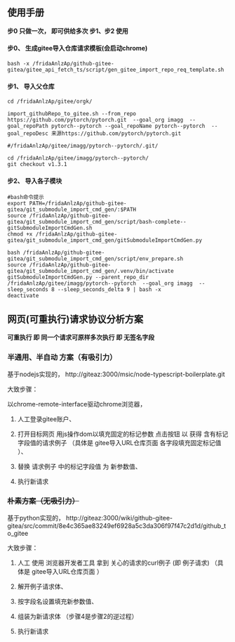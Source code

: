 ## 使用手册

**步0 只做一次， 即可供给多次 步1、步2 使用**

#### 步0、 生成gitee导入仓库请求模板(会启动chrome)


```bash -x /fridaAnlzAp/github-gitee-gitea/gitee_api_fetch_ts/script/gen_gitee_import_repo_req_template.sh```

#### 步1、 导入父仓库

```shell
cd /fridaAnlzAp/gitee/orgk/

import_githubRepo_to_gitee.sh --from_repo https://github.com/pytorch/pytorch.git  --goal_org imagg  --goal_repoPath pytorch--pytorch --goal_repoName pytorch--pytorch  --goal_repoDesc 来源https://github.com/pytorch/pytorch.git

#/fridaAnlzAp/gitee/imagg/pytorch--pytorch/.git/

cd /fridaAnlzAp/gitee/imagg/pytorch--pytorch/
git checkout v1.3.1
```

#### 步2、 导入各子模块

```shell
#bash命令提示
export PATH=/fridaAnlzAp/github-gitee-gitea/git_submodule_import_cmd_gen/:$PATH
source /fridaAnlzAp/github-gitee-gitea/git_submodule_import_cmd_gen/script/bash-complete--gitSubmoduleImportCmdGen.sh
chmod +x /fridaAnlzAp/github-gitee-gitea/git_submodule_import_cmd_gen/gitSubmoduleImportCmdGen.py
```


```shell
bash /fridaAnlzAp/github-gitee-gitea/git_submodule_import_cmd_gen/script/env_prepare.sh
source /fridaAnlzAp/github-gitee-gitea/git_submodule_import_cmd_gen/.venv/bin/activate
gitSubmoduleImportCmdGen.py --parent_repo_dir /fridaAnlzAp/gitee/imagg/pytorch--pytorch  --goal_org imagg  --sleep_seconds 8 --sleep_seconds_delta 9 | bash -x
deactivate
```


## 网页(可重执行)请求协议分析方案

**可重执行 即 同一个请求可原样多次执行 即 无签名字段**


### 半通用、半自动 方案（有吸引力）


基于nodejs实现的，  http://giteaz:3000/msic/node-typescript-boilerplate.git

大致步骤：

以chrome-remote-interface驱动chrome浏览器，

1. 人工登录gitee账户、

2. 打开目标网页 用js操作dom以填充固定的标记参数 点击按钮  以 获得 含有标记字段值的请求例子 （具体是 gitee导入URL仓库页面 各字段填充固定标记值  ）、 

3. 替换 请求例子 中的标记字段值 为 新参数值、 

4. 执行新请求 



###  ~~朴素方案（无吸引力）~~


基于python实现的，  http://giteaz:3000/wiki/github-gitee-gitea/src/commit/8e4c365ae83249ef6928a5c3da306f97f47c2d1d/github_to_gitee


大致步骤：

1. 人工 使用 浏览器开发者工具 拿到 关心的请求的curl例子 (即 例子请求) （具体是 gitee导入URL仓库页面   ）

2. 解开例子请求体、

3. 按字段名设置填充新参数值、 

4. 组装为新请求体 （步骤4是步骤2的逆过程）

5. 执行新请求
